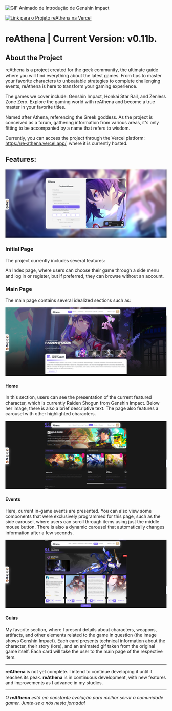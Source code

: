 ![GIF Animado de Introdução de Genshin Impact](public/readme/banner.gif)

[![Link para o Projeto reAthena na Vercel](https://img.shields.io/badge/Acesse%20o%20Projeto%20na-Vercel-blueviolet?style=for-the-badge)](https://re-athena.vercel.app/)

# reAthena | Current Version: v0.11b.

## About the Project

reAthena is a project created for the geek community, the ultimate guide where you will find everything about the latest games. From tips to master your favorite characters to unbeatable strategies to complete challenging events, reAthena is here to transform your gaming experience.

The games we cover include: Genshin Impact, Honkai Star Rail, and Zenless Zone Zero. Explore the gaming world with reAthena and become a true master in your favorite titles.

Named after Athena, referencing the Greek goddess. As the project is conceived as a forum, gathering information from various areas, it's only fitting to be accompanied by a name that refers to wisdom.

Currently, you can access the project through the Vercel platform: https://re-athena.vercel.app/, where it is currently hosted.

## Features:

![Imagem Página Inicial](public/readme/athena-a.PNG)

### Initial Page

The project currently includes several features:

An Index page, where users can choose their game through a side menu and log in or register, but if preferred, they can browse without an account.

### Main Page

The main page contains several idealized sections such as:

![Imagem Página Principal - Home](public/readme/athena-b.PNG)

#### Home

In this section, users can see the presentation of the current featured character, which is currently Raiden Shogun from Genshin Impact. Below her image, there is also a brief descriptive text. The page also features a carousel with other highlighted characters.


![Imagem Página Principal - Eventos](public/readme/athena-c.PNG)

#### Events

Here, current in-game events are presented. You can also view some components that were exclusively programmed for this page, such as the side carousel, where users can scroll through items using just the middle mouse button. There is also a dynamic carousel that automatically changes information after a few seconds.


![Imagem Página Inicial - Guias](public/readme/athena-d.PNG)

#### Guias

My favorite section, where I present details about characters, weapons, artifacts, and other elements related to the game in question (the image shows Genshin Impact). Each card presents technical information about the character, their story (lore), and an animated gif taken from the original game itself. Each card will take the user to the main page of the respective item.

---

**reAthena** is not yet complete. I intend to continue developing it until it reaches its peak.
**reAthena** is in continuous development, with new features and improvements as I advance in my studies.

---

*O **reAthena** está em constante evolução para melhor servir a comunidade gamer. Junte-se a nós nesta jornada!*